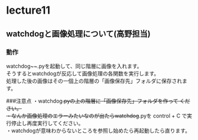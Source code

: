 # lecture11

## watchdogと画像処理について(高野担当)
### 動作
watchdog~~.pyを起動して、同じ階層に画像を入れます。<br>
そうするとwatchdogが反応して画像処理の各関数を実行します。<br>
処理した後の画像はその一個上の階層の「画像保存先」フォルダに保存されます。<br>

###注意点
・watchdog~~.pyの上の階層に「画像保存先」フォルダを作って
ください。<br>
・なんか画像処理のエラーみたいなのが出たらwatchdog~~.pyを
control + C で実行停止し再度実行してください。<br>
・watchdogが意味わからないところを参照し始めたら再起動したら直ります。

